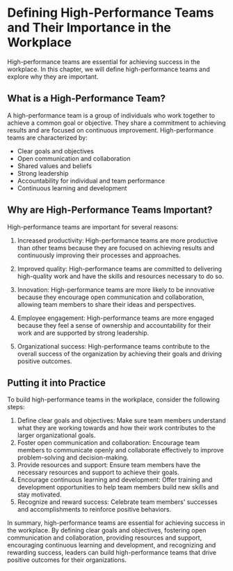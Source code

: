 # Defining High-Performance Teams and Their Importance in the Workplace

High-performance teams are essential for achieving success in the workplace. In this chapter, we will define high-performance teams and explore why they are important.

What is a High-Performance Team?
--------------------------------

A high-performance team is a group of individuals who work together to achieve a common goal or objective. They share a commitment to achieving results and are focused on continuous improvement. High-performance teams are characterized by:

* Clear goals and objectives
* Open communication and collaboration
* Shared values and beliefs
* Strong leadership
* Accountability for individual and team performance
* Continuous learning and development

Why are High-Performance Teams Important?
-----------------------------------------

High-performance teams are important for several reasons:

1. Increased productivity: High-performance teams are more productive than other teams because they are focused on achieving results and continuously improving their processes and approaches.

2. Improved quality: High-performance teams are committed to delivering high-quality work and have the skills and resources necessary to do so.

3. Innovation: High-performance teams are more likely to be innovative because they encourage open communication and collaboration, allowing team members to share their ideas and perspectives.

4. Employee engagement: High-performance teams are more engaged because they feel a sense of ownership and accountability for their work and are supported by strong leadership.

5. Organizational success: High-performance teams contribute to the overall success of the organization by achieving their goals and driving positive outcomes.

Putting it into Practice
------------------------

To build high-performance teams in the workplace, consider the following steps:

1. Define clear goals and objectives: Make sure team members understand what they are working towards and how their work contributes to the larger organizational goals.
2. Foster open communication and collaboration: Encourage team members to communicate openly and collaborate effectively to improve problem-solving and decision-making.
3. Provide resources and support: Ensure team members have the necessary resources and support to achieve their goals.
4. Encourage continuous learning and development: Offer training and development opportunities to help team members build new skills and stay motivated.
5. Recognize and reward success: Celebrate team members' successes and accomplishments to reinforce positive behaviors.

In summary, high-performance teams are essential for achieving success in the workplace. By defining clear goals and objectives, fostering open communication and collaboration, providing resources and support, encouraging continuous learning and development, and recognizing and rewarding success, leaders can build high-performance teams that drive positive outcomes for their organizations.


